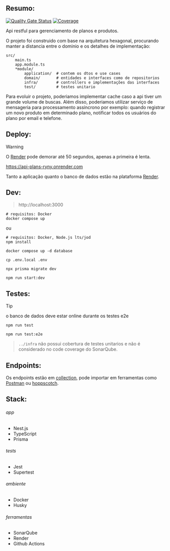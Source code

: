 ## Resumo:

[![Quality Gate Status](https://sonarcloud.io/api/project_badges/measure?project=fabianosl1_api-plans&metric=alert_status)](https://sonarcloud.io/summary/overall?id=fabianosl1_api-plans)
[![Coverage](https://sonarcloud.io/api/project_badges/measure?project=fabianosl1_api-plans&metric=coverage)](https://sonarcloud.io/summary/overall?id=fabianosl1_api-plans)

Api restful para gerenciamento de planos e produtos.

O projeto foi construido com base na arquitetura hexagonal, procurando manter a distancia entre o dominio e os detalhes de implementação:

```shell
src/
    main.ts
    app.module.ts
    *module/
        application/  # contem os dtos e use cases
        domain/       # entidades e interfaces como de repositorios
        infra/        # controllers e implementações das interfaces
        test/         # testes unitario
```

Para evoluir o projeto, poderiamos implementar cache caso a api tiver um grande volume de buscas. Além disso, poderiamos utilizar serviço de mensageria para processamento assíncrono por exemplo: quando registrar um novo produto em determinado plano, notificar todos os usuários do plano por email e telefone.

## Deploy:

> [!WARNING]
> O [Render](https://render.com/) pode demorar até 50 segundos, apenas a primeira é lenta.

https://api-plans-ryny.onrender.com

Tanto a aplicação quanto o banco de dados estão na plataforma [Render](https://render.com/).

## Dev:

> http://localhost:3000

```shell
# requisitos: Docker
docker compose up
```

ou

```shell
# requisitos: Docker, Node.js lts/jod
npm install

docker compose up -d database

cp .env.local .env

npx prisma migrate dev

npm run start:dev
```

## Testes:

> [!TIP]
> o banco de dados deve estar online durante os testes e2e

```shell
npm run test

npm run test:e2e
```

> `../infra` não possui cobertura de testes unitarios e não é considerado no code coverage do SonarQube.

## Endpoints:

Os endpoints estão em [collection](./docs/api-collection.json), pode importar em ferramentas como [Postman](https://www.postman.com/) ou [hoppscotch](https://hoppscotch.io/).

## Stack:

###### app

- Nest.js
- TypeScript
- Prisma

###### tests

- Jest
- Supertest

###### ambiente

- Docker
- Husky

###### ferramentas

- SonarQube
- Render
- Github Actions
